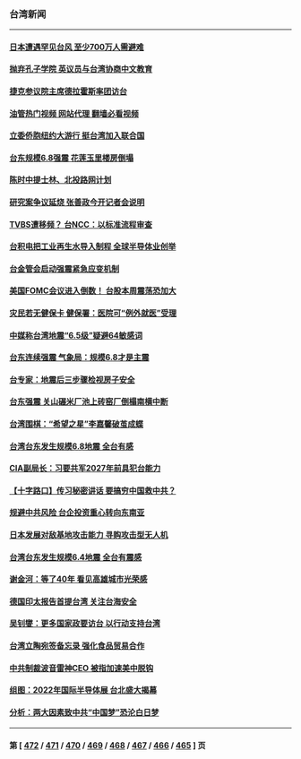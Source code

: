### 台湾新闻
---
#### [日本遭遇罕见台风 至少700万人需避难](../../pages/ncid1349361/n13827708.md?09190445) 
#### [抛弃孔子学院 英议员与台湾协商中文教育](../../pages/ncid1349361/n13827695.md?09190445) 
#### [捷克参议院主席德拉霍斯率团访台](../../pages/ncid1349361/n13827691.md?09190445) 
#### [油管热门视频 网站代理 翻墙必看视频](http://209.222.30.114:81/youtube.html?09190445)
#### [立委侨胞纽约大游行 挺台湾加入联合国](../../pages/ncid1349361/n13827692.md?09190445) 
#### [台东规模6.8强震 花莲玉里楼房倒塌](../../pages/ncid1349361/n13827681.md?09190445) 
#### [陈时中提士林、北投路网计划](../../pages/ncid1349361/n13827665.md?09190445) 
#### [研究案争议延烧 张善政今开记者会说明](../../pages/ncid1349361/n13827672.md?09190445) 
#### [TVBS遭移频？ 台NCC：以标准流程审查](../../pages/ncid1349361/n13827667.md?09190445) 
#### [台积电把工业再生水导入制程 全球半导体业创举](../../pages/ncid1349361/n13827620.md?09190445) 
#### [台金管会启动强震紧急应变机制](../../pages/ncid1349361/n13827615.md?09190445) 
#### [美国FOMC会议进入倒数！ 台股本周震荡恐加大](../../pages/ncid1349361/n13827621.md?09190445) 
#### [灾民若无健保卡 健保署：医院可“例外就医”受理](../../pages/ncid1349361/n13827595.md?09190445) 
#### [中媒称台湾地震“6.5级”疑避64敏感词](../../pages/ncid1349361/n13827596.md?09190445) 
#### [台东连续强震 气象局：规模6.8才是主震](../../pages/ncid1349361/n13827572.md?09190445) 
#### [台专家：地震后三步骤检视房子安全](../../pages/ncid1349361/n13827565.md?09190445) 
#### [台东强震 关山碾米厂池上砖窑厂倒榻南横中断](../../pages/ncid1349361/n13827421.md?09190445) 
#### [台湾围棋：“希望之星”李嘉馨破茧成蝶](../../pages/ncid1349361/n13827444.md?09190445) 
#### [台湾台东发生规模6.8地震 全台有感](../../pages/ncid1349361/n13827468.md?09190445) 
#### [CIA副局长：习要共军2027年前具犯台能力](../../pages/ncid1349361/n13827352.md?09190445) 
#### [【十字路口】传习秘密讲话 要搞穷中国救中共？](../../pages/ncid1349361/n13827161.md?09190445) 
#### [规避中共风险 台企投资重心转向东南亚](../../pages/ncid1349361/n13827131.md?09190445) 
#### [日本发展对敌基地攻击能力 寻购攻击型无人机](../../pages/ncid1349361/n13827101.md?09190445) 
#### [台湾台东发生规模6.4地震 全台有震感](../../pages/ncid1349361/n13827244.md?09190445) 
#### [谢金河：等了40年 看见高雄城市光荣感](../../pages/ncid1349361/n13827126.md?09190445) 
#### [德国印太报告首提台湾 关注台海安全](../../pages/ncid1349361/n13827064.md?09190445) 
#### [吴钊燮：更多国家政要访台 以行动支持台湾](../../pages/ncid1349361/n13827016.md?09190445) 
#### [台湾立陶宛签备忘录 强化食品贸易合作](../../pages/ncid1349361/n13826997.md?09190445) 
#### [中共制裁波音雷神CEO 被指加速美中脱钩](../../pages/ncid1349361/n13826736.md?09190445) 
#### [组图：2022年国际半导体展 台北盛大揭幕](../../pages/ncid1349361/n13826524.md?09190445) 
#### [分析：两大因素致中共“中国梦”恐沦白日梦](../../pages/ncid1349361/n13826454.md?09190445) 

---
#### 第 [ [472](./472.md?09190445) / [471](./471.md?09190445) / [470](./470.md?09190445) / [469](./469.md?09190445) / [468](./468.md?09190445) / [467](./467.md?09190445) / [466](./466.md?09190445) / [465](./465.md?09190445) ] 页
